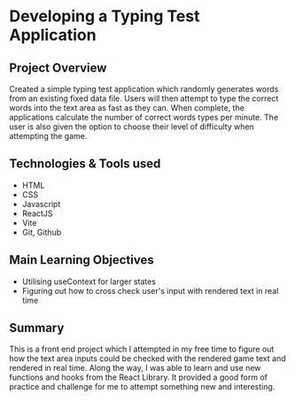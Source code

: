 # Developing a Typing Test Application

## Project Overview

Created a simple typing test application which randomly generates words from an existing fixed data file. Users will then attempt to type the correct words into the text area as fast as they can. When complete, the applications calculate the number of correct words types per minute. The user is also given the option to choose their level of difficulty when attempting the game.

## Technologies & Tools used

- HTML
- CSS
- Javascript
- ReactJS
- Vite
- Git, Github

## Main Learning Objectives

- Utilising useContext for larger states
- Figuring out how to cross check user's input with rendered text in real time

## Summary

This is a front end project which I attempted in my free time to figure out how the text area inputs could be checked with the rendered game text and rendered in real time. Along the way, I was able to learn and use new functions and hooks from the React Library. It provided a good form of practice and challenge for me to attempt something new and interesting.
